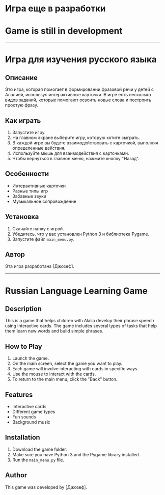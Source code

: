 # Игра еще в разработки
# Game is still in development

---------------------------
# Игра для изучения русского языка

## Описание

Это игра, которая помогает в формировании фразовой речи у детей с Алалией, используя интерактивные карточки. В игре есть несколько видов заданий, которые помогают освоить новые слова и построить простую фразу.

## Как играть

1. Запустите игру.
2. На главном экране выберите игру, которую хотите сыграть.
3. В каждой игре вы будете взаимодействовать с карточкой, выполняя определенные действия.
4. Используйте мышь для взаимодействия с карточками.
5. Чтобы вернуться в главное меню, нажмите кнопку "Назад".


##  Особенности

* Интерактивные карточки
* Разные типы игр
* Забавные звуки
* Музыкальное сопровождение


##  Установка

1. Скачайте папку с игрой.
2. Убедитесь, что у вас установлен Python 3 и библиотека Pygame. 
3. Запустите файл `main_menu.py`.

##  Автор

Эта игра разработана [Джозеф].

---

# Russian Language Learning Game

## Description

This is a game that helps children with Alalia develop their phrase speech using interactive cards. The game includes several types of tasks that help them learn new words and build simple phrases.

## How to Play

1. Launch the game.
2. On the main screen, select the game you want to play.
3. Each game will involve interacting with cards in specific ways.
4. Use the mouse to interact with the cards.
5. To return to the main menu, click the "Back" button.

## Features

* Interactive cards
* Different game types
* Fun sounds
* Background music

## Installation

1. Download the game folder.
2. Make sure you have Python 3 and the Pygame library installed.
3. Run the `main_menu.py` file.

## Author

This game was developed by [Джозеф].